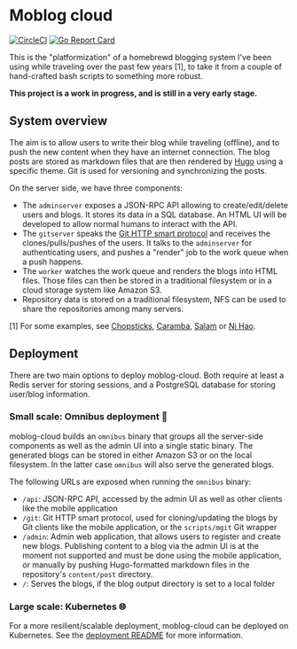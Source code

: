 # Moblog cloud

[![CircleCI](https://circleci.com/gh/abustany/moblog-cloud.svg?style=svg)](https://circleci.com/gh/abustany/moblog-cloud)
[![Go Report Card](https://goreportcard.com/badge/github.com/abustany/moblog-cloud)](https://goreportcard.com/report/github.com/abustany/moblog-cloud)

This is the "platformization" of a homebrewd blogging system I've been using
while traveling over the past few years [1], to take it from a couple of
hand-crafted bash scripts to something more robust.

**This project is a work in progress, and is still in a very early stage.**

## System overview

The aim is to allow users to write their blog while traveling (offline), and to
push the new content when they have an internet connection. The blog posts are
stored as markdown files that are then rendered by [Hugo](https://gohugo.io/)
using a specific theme. Git is used for versioning and synchronizing the posts.

On the server side, we have three components:

- The `adminserver` exposes a JSON-RPC API allowing to create/edit/delete users
  and blogs. It stores its data in a SQL database. An HTML UI will be developed
  to allow normal humans to interact with the API.
- The `gitserver` speaks the [Git HTTP smart protocol](https://github.com/git/git/blob/master/Documentation/technical/http-protocol.txt)
  and receives the clones/pulls/pushes of the users. It talks to the
  `adminserver` for authenticating users, and pushes a "render" job to the work
  queue when a push happens.
- The `worker` watches the work queue and renders the blogs into HTML files.
  Those files can then be stored in a traditional filesystem or in a cloud
  storage system like Amazon S3.
- Repository data is stored on a traditional filesystem, NFS can be used to
  share the repositories among many servers.

[1] For some examples, see [Chopsticks](https://chopsticks.bustany.org/),
[Caramba](https://caramba.bustany.org/), [Salam](https://salam.bustany.org/) or
[Ni Hao](https://nihao.bustany.org/).

## Deployment

There are two main options to deploy moblog-cloud. Both require at least a Redis
server for storing sessions, and a PostgreSQL database for storing user/blog
information.

### Small scale: Omnibus deployment 🚌

moblog-cloud builds an `omnibus` binary that groups all the server-side
components as well as the admin UI into a single static binary. The generated
blogs can be stored in either Amazon S3 or on the local filesystem. In the
latter case `omnibus` will also serve the generated blogs.

The following URLs are exposed when running the `omnibus` binary:

- `/api`: JSON-RPC API, accessed by the admin UI as well as other clients like
  the mobile application
- `/git`: Git HTTP smart protocol, used for cloning/updating the blogs by Git
  clients like the mobile application, or the `scripts/mgit` Git wrapper
- `/admin`: Admin web application, that allows users to register and create new
  blogs. Publishing content to a blog via the admin UI is at the moment not
  supported and must be done using the mobile application, or manually by
  pushing Hugo-formatted markdown files in the repository's `content/post`
  directory.
- `/`: Serves the blogs, if the blog output directory is set to a local folder

### Large scale: Kubernetes 🌐

For a more resilient/scalable deployment, moblog-cloud can be deployed on
Kubernetes. See the [deployment README](deployment/README.md) for more
information.
